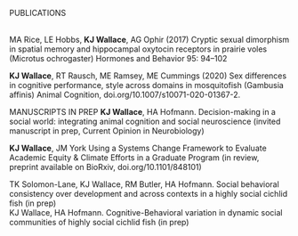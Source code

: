 <body>
		
<div class="container">
<div class="blurb">
	
PUBLICATIONS<br>

<br> MA Rice, LE Hobbs, <b> KJ Wallace</b>, AG Ophir (2017) Cryptic sexual dimorphism in spatial memory and hippocampal oxytocin receptors in prairie voles (Microtus ochrogaster) Hormones and Behavior 95: 94–102 <br>

<b>KJ Wallace</b>, RT Rausch, ME Ramsey, ME Cummings (2020) Sex differences in cognitive performance, style across domains in mosquitofish (Gambusia affinis) Animal Cognition,
doi.org/10.1007/s10071-020-01367-2. <br>

MANUSCRIPTS IN PREP
<b>KJ Wallace</b>, HA Hofmann. Decision-making in a social world: integrating animal cognition and social neuroscience (invited manuscript in prep, Current Opinion in Neurobiology)<br>

<b>KJ Wallace</b>, JM York Using a Systems Change Framework to Evaluate Academic Equity & Climate Efforts in a Graduate Program (in review, preprint available on BioRxiv,
doi.org/10.1101/848101) <br>

TK Solomon-Lane, KJ Wallace, RM Butler, HA Hofmann. Social behavioral consistency over development and across contexts in a highly social cichlid fish (in prep) <br>
KJ Wallace, HA Hofmann. Cognitive-Behavioral variation in dynamic social communities of highly social cichlid fish (in prep)
